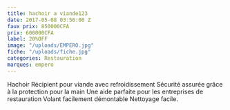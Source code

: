 ```yaml
---
title: hachoir a viande123
date: 2017-05-08 03:56:00 Z
faux prix: 850000CFA
prix: 600000CFA
label: 20%OFF
image: "/uploads/EMPERO.jpg"
fiche: "/uploads/fiche.jpg"
categories: Restauration
marques: empero
---
```


Hachoir Récipient pour viande avec refroidissement
Sécurité assurée grâce à la protection pour la main
Une aide parfaite pour les entreprises de restauration
Volant facilement démontable
Nettoyage facile.